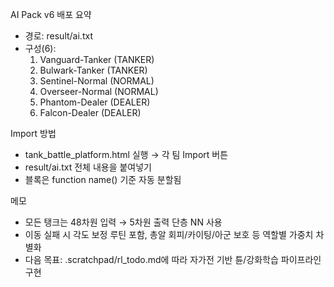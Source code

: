 AI Pack v6 배포 요약

- 경로: result/ai.txt
- 구성(6):
  1) Vanguard-Tanker (TANKER)
  2) Bulwark-Tanker (TANKER)
  3) Sentinel-Normal (NORMAL)
  4) Overseer-Normal (NORMAL)
  5) Phantom-Dealer (DEALER)
  6) Falcon-Dealer (DEALER)

Import 방법
- tank_battle_platform.html 실행 → 각 팀 Import 버튼
- result/ai.txt 전체 내용을 붙여넣기
- 블록은 function name() 기준 자동 분할됨

메모
- 모든 탱크는 48차원 입력 → 5차원 출력 단층 NN 사용
- 이동 실패 시 각도 보정 루틴 포함, 총알 회피/카이팅/아군 보호 등 역할별 가중치 차별화
- 다음 목표: .scratchpad/rl_todo.md에 따라 자가전 기반 튠/강화학습 파이프라인 구현
